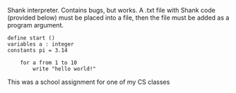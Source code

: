 Shank interpreter. Contains bugs, but works. A .txt file with Shank code (provided below) must be placed into a file, then the file must be added as a program argument.

    define start ()
    variables a : integer
    constants pi = 3.14

        for a from 1 to 10
            write "hello world!"
            
This was a school assignment for one of my CS classes
